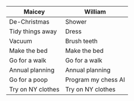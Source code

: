 | Maicey | William |
| ---- | ---- |
| De-Christmas | Shower |
| Tidy things away | Dress |
| Vacuum | Brush teeth |
| Make the bed | Make the bed |
| Go for a walk | Go for a walk |
| Annual planning | Annual planning |
| Go for a poop | Program my chess AI |
| Try on NY clothes | Try on NY clothes |

